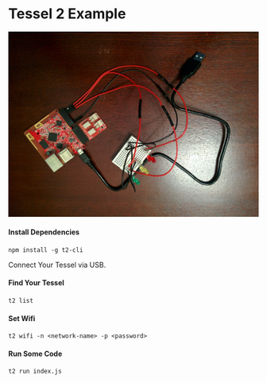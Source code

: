 # Tessel 2 Example

![Radiation](/radiator.jpg)

#### Install Dependencies

```
npm install -g t2-cli
```

Connect Your Tessel via USB.

#### Find Your Tessel
```
t2 list
```

#### Set Wifi

```
t2 wifi -n <network-name> -p <password>
```

#### Run Some Code

```
t2 run index.js
```
